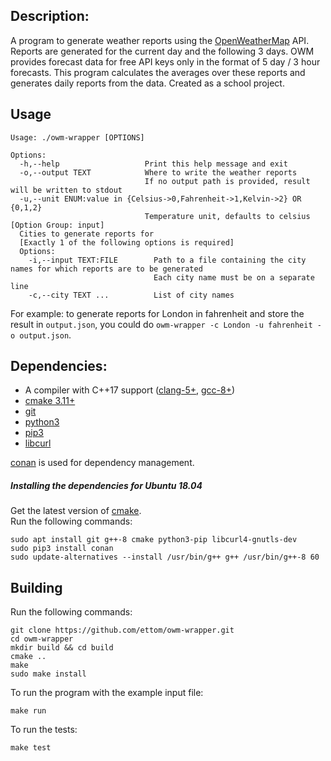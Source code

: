 ## Description:
A program to generate weather reports using the
[OpenWeatherMap](https://openweathermap.org/api) API. Reports are generated for the
current day and the following 3 days. OWM provides forecast data for free API keys
only in the format of 5 day / 3 hour forecasts. This program calculates the averages
over these reports and generates daily reports from the data. Created as a school
project.

## Usage
```
Usage: ./owm-wrapper [OPTIONS]

Options:
  -h,--help                   Print this help message and exit
  -o,--output TEXT            Where to write the weather reports
                              If no output path is provided, result will be written to stdout
  -u,--unit ENUM:value in {Celsius->0,Fahrenheit->1,Kelvin->2} OR {0,1,2}
                              Temperature unit, defaults to celsius
[Option Group: input]
  Cities to generate reports for
  [Exactly 1 of the following options is required]
  Options:
    -i,--input TEXT:FILE        Path to a file containing the city names for which reports are to be generated
                                Each city name must be on a separate line
    -c,--city TEXT ...          List of city names

```

For example: to generate reports for London in fahrenheit and store the result in
`output.json`, you could do `owm-wrapper -c London -u fahrenheit -o output.json`.


## Dependencies:

- A compiler with C++17 support ([clang-5+](http://llvm.org/releases/download.html), [gcc-8+](https://gcc.gnu.org/releases.html))
- [cmake 3.11+](https://cmake.org/download/)
- [git](https://git-scm.com/downloads)
- [python3](https://www.python.org/downloads/)
- [pip3](https://pypi.org/project/pip/)
- [libcurl](https://curl.haxx.se/libcurl/)

[conan](https://github.com/conan-io/conan) is used for dependency management.

##### Installing the dependencies for Ubuntu 18.04
Get the latest version of [cmake](https://apt.kitware.com/).<br>
Run the following commands:

```
sudo apt install git g++-8 cmake python3-pip libcurl4-gnutls-dev
sudo pip3 install conan
sudo update-alternatives --install /usr/bin/g++ g++ /usr/bin/g++-8 60
```

## Building
Run the following commands:

```
git clone https://github.com/ettom/owm-wrapper.git
cd owm-wrapper
mkdir build && cd build
cmake ..
make
sudo make install
```

To run the program with the example input file:

`make run`

To run the tests:

`make test`
